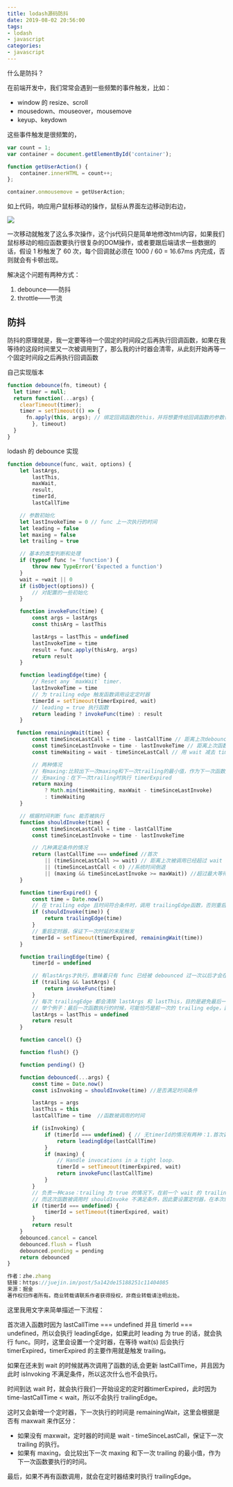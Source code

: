 ```yaml
---
title: lodash源码防抖
date: 2019-08-02 20:56:00
tags:
- lodash
- javascript
categories:
- javascript
---
```


什么是防抖？

在前端开发中，我们常常会遇到一些频繁的事件触发，比如：

- window 的 resize、scroll
- mousedown、mouseover，mousemove
- keyup、keydown

这些事件触发是很频繁的，

```javascript
var count = 1;
var container = document.getElementById('container');

function getUserAction() {
    container.innerHTML = count++;
};

container.onmousemove = getUserAction;
```

如上代码，响应用户鼠标移动的操作，鼠标从界面左边移动到右边，

![](https://github.com/mqyqingfeng/Blog/raw/master/Images/debounce/debounce.gif)

一次移动就触发了这么多次操作，这个js代码只是简单地修改html内容，如果我们鼠标移动的相应函数要执行很复杂的DOM操作，或者要跟后端请求一些数据的话，假设 1 秒触发了 60 次，每个回调就必须在 1000 / 60 = 16.67ms 内完成，否则就会有卡顿出现。

解决这个问题有两种方式：

1. debounce——防抖
2. throttle——节流

## 防抖

防抖的原理就是，我一定要等待一个固定的时间段之后再执行回调函数，如果在我等待的这段时间里又一次被调用到了，那么我的计时器会清零，从此刻开始再等一个固定时间段之后再执行回调函数

自己实现版本

```javascript
function debounce(fn, timeout) {
  let timer = null;
  return function(...args) {
    clearTimeout(timer);
    timer = setTimeout(() => {
      fn.apply(this, args); // 绑定回调函数的this，并将想要传给回调函数的参数也一起传出来
		}, timeout)
  }
}
```

lodash 的 debounce 实现

```javascript
function debounce(func, wait, options) {
    let lastArgs,
        lastThis,
        maxWait,
        result,
        timerId,
        lastCallTime

    // 参数初始化
    let lastInvokeTime = 0 // func 上一次执行的时间
    let leading = false
    let maxing = false
    let trailing = true

    // 基本的类型判断和处理
    if (typeof func != 'function') {
        throw new TypeError('Expected a function')
    }
    wait = +wait || 0
    if (isObject(options)) {
        // 对配置的一些初始化
    }

    function invokeFunc(time) {
        const args = lastArgs
        const thisArg = lastThis

        lastArgs = lastThis = undefined
        lastInvokeTime = time
        result = func.apply(thisArg, args)
        return result
    }

    function leadingEdge(time) {
        // Reset any `maxWait` timer.
        lastInvokeTime = time
        // 为 trailing edge 触发函数调用设定定时器
        timerId = setTimeout(timerExpired, wait)
        // leading = true 执行函数
        return leading ? invokeFunc(time) : result
    }

   function remainingWait(time) {
        const timeSinceLastCall = time - lastCallTime // 距离上次debounced函数被调用的时间
        const timeSinceLastInvoke = time - lastInvokeTime // 距离上次函数被执行的时间
        const timeWaiting = wait - timeSinceLastCall // 用 wait 减去 timeSinceLastCall 计算出下一次trailing的位置

        // 两种情况
        // 有maxing:比较出下一次maxing和下一次trailing的最小值，作为下一次函数要执行的时间
        // 无maxing：在下一次trailing时执行 timerExpired
        return maxing
            ? Math.min(timeWaiting, maxWait - timeSinceLastInvoke)
            : timeWaiting
    }

    // 根据时间判断 func 能否被执行
    function shouldInvoke(time) {
        const timeSinceLastCall = time - lastCallTime
        const timeSinceLastInvoke = time - lastInvokeTime

        // 几种满足条件的情况
        return (lastCallTime === undefined //首次
            || (timeSinceLastCall >= wait) // 距离上次被调用已经超过 wait
            || (timeSinceLastCall < 0) //系统时间倒退
            || (maxing && timeSinceLastInvoke >= maxWait)) //超过最大等待时间
    }

    function timerExpired() {
        const time = Date.now()
        // 在 trailing edge 且时间符合条件时，调用 trailingEdge函数，否则重启定时器
        if (shouldInvoke(time)) {
            return trailingEdge(time)
        }
        // 重启定时器，保证下一次时延的末尾触发
        timerId = setTimeout(timerExpired, remainingWait(time))
    }

    function trailingEdge(time) {
        timerId = undefined

        // 有lastArgs才执行，意味着只有 func 已经被 debounced 过一次以后才会在 trailing edge 执行
        if (trailing && lastArgs) {
            return invokeFunc(time)
        }
        // 每次 trailingEdge 都会清除 lastArgs 和 lastThis，目的是避免最后一次函数被执行了两次
        // 举个例子：最后一次函数执行的时候，可能恰巧是前一次的 trailing edge，函数被调用，而这个函数又需要在自己时延的 trailing edge 触发，导致触发多次
        lastArgs = lastThis = undefined
        return result
    }

    function cancel() {}

    function flush() {}

    function pending() {}

    function debounced(...args) {
        const time = Date.now()
        const isInvoking = shouldInvoke(time) //是否满足时间条件

        lastArgs = args
        lastThis = this
        lastCallTime = time  //函数被调用的时间

        if (isInvoking) {
            if (timerId === undefined) { // 无timerId的情况有两种：1.首次调用 2.trailingEdge执行过函数
                return leadingEdge(lastCallTime)
            }
            if (maxing) {
                // Handle invocations in a tight loop.
                timerId = setTimeout(timerExpired, wait)
                return invokeFunc(lastCallTime)
            }
        }
        // 负责一种case：trailing 为 true 的情况下，在前一个 wait 的 trailingEdge 已经执行了函数；
        // 而这次函数被调用时 shouldInvoke 不满足条件，因此要设置定时器，在本次的 trailingEdge 保证函数被执行
        if (timerId === undefined) {
            timerId = setTimeout(timerExpired, wait)
        }
        return result
    }
    debounced.cancel = cancel
    debounced.flush = flush
    debounced.pending = pending
    return debounced
}

作者：zhe.zhang
链接：https://juejin.im/post/5a142de15188251c11404085
来源：掘金
著作权归作者所有。商业转载请联系作者获得授权，非商业转载请注明出处。
```

这里我用文字来简单描述一下流程：

首次进入函数时因为 lastCallTime === undefined 并且 timerId === undefined，所以会执行 leadingEdge，如果此时 leading 为 true 的话，就会执行 func。同时，这里会设置一个定时器，在等待 wait(s) 后会执行 timerExpired，timerExpired 的主要作用就是触发 trailing。

如果在还未到 wait 的时候就再次调用了函数的话,会更新 lastCallTime，并且因为此时 isInvoking 不满足条件，所以这次什么也不会执行。

时间到达 wait 时，就会执行我们一开始设定的定时器timerExpired，此时因为time-lastCallTime < wait，所以不会执行 trailingEdge。

这时又会新增一个定时器，下一次执行的时间是 remainingWait，这里会根据是否有 maxwait 来作区分：

- 如果没有 maxwait，定时器的时间是 wait - timeSinceLastCall，保证下一次 trailing 的执行。
- 如果有 maxing，会比较出下一次 maxing 和下一次 trailing 的最小值，作为下一次函数要执行的时间。

最后，如果不再有函数调用，就会在定时器结束时执行 trailingEdge。

